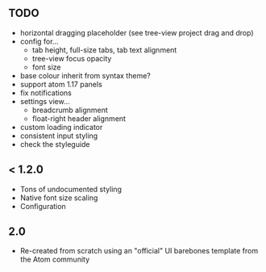 ## TODO
* horizontal dragging placeholder (see tree-view project drag and drop)
* config for...
  - tab height, full-size tabs, tab text alignment
  - tree-view focus opacity
  - font size
* base colour inherit from syntax theme?
* support atom 1.17 panels
* fix notifications
* settings view...
  - breadcrumb alignment
  - float-right header alignment
* custom loading indicator
* consistent input styling
* check the styleguide

## < 1.2.0
* Tons of undocumented styling
* Native font size scaling
* Configuration

## 2.0
* Re-created from scratch using an "official" UI barebones template from the Atom community
